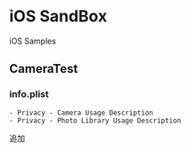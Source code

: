 # iOS SandBox
iOS Samples


## CameraTest
### info.plist
```
- Privacy - Camera Usage Description
- Privacy - Photo Library Usage Description
```
追加



